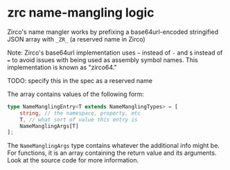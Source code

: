# zrc name-mangling logic

Zirco's name mangler works by prefixing a base64url-encoded stringified JSON array with `_ZR_` (a reserved name in Zirco)

Note: Zirco's base64url implementation uses `~` instead of `-` and `$` instead of `=` to avoid issues with being used as assembly symbol names. This implementation is known as "zirco64."

TODO: specify this in the spec as a reserved name

The array contains values of the following form:

```ts
type NameManglingEntry<T extends NameManglingTypes> = [
    string, // the namespace, property, etc
    T, // what sort of value this entry is
    NameManglingArgs[T]
];
```

The `NameManglingArgs` type contains whatever the additional info might be. For functions, it is an array containing the return value and its arguments. Look at the source code for more information.
